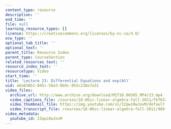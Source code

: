 ```yaml
---
content_type: resource
description: ''
end_time: ''
file: null
learning_resource_types: []
license: https://creativecommons.org/licenses/by-nc-sa/4.0/
ocw_type: ''
optional_tab_title: ''
optional_text: ''
parent_title: Resource Index
parent_type: CourseSection
related_resources_text: ''
resource_index_text: ''
resourcetype: Video
start_time: ''
title: 'Lecture 23: Differential Equations and exp(At)'
uid: a6a838b1-045c-56a3-0b9c-855c238e7a31
video_files:
  archive_url: http://www.archive.org/download/MIT18.06S05_MP4/23.mp4
  video_captions_file: /courses/18-06sc-linear-algebra-fall-2011/fb7032917aec525cbc2021aa6ddab43d_IZqwi0wJovM.vtt
  video_thumbnail_file: https://img.youtube.com/vi/IZqwi0wJovM/default.jpg
  video_transcript_file: /courses/18-06sc-linear-algebra-fall-2011/96bf84be7938dc3b2385a4b7991c27c2_IZqwi0wJovM.pdf
video_metadata:
  youtube_id: IZqwi0wJovM
---
```

